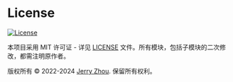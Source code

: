 # License

[![License](https://img.shields.io/github/license/YangguangZhou/Monet-All)](https://github.com/YangguangZhou/Monet-All/blob/main/LICENSE)

本项目采用 MIT 许可证 - 详见 [LICENSE](https://github.com/YangguangZhou/Monet-All/blob/main/LICENSE) 文件。所有模块，包括子模块的二次修改，都需注明原作者。

版权所有 © 2022-2024 [Jerry Zhou](https://jerryz.com.cn). 保留所有权利。
